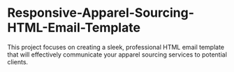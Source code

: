 # Responsive-Apparel-Sourcing-HTML-Email-Template
This project focuses on creating a sleek, professional HTML email template that will effectively communicate your apparel sourcing services to potential clients.
